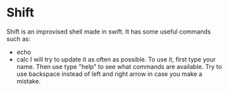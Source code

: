 # Shift

Shift is an improvised shell made in swift.
It has some useful commands such as:
- echo
- calc
I will try to update it as often as possible.
To use it, first type your name. Then use type "help" to see what commands are available.
Try to use backspace instead of left and right arrow in case you make a mistake. 
